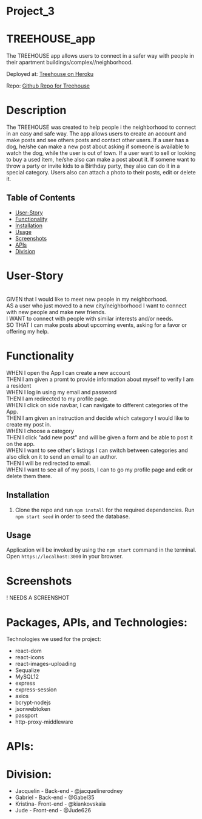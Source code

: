 # Project_3

# TREEHOUSE_app

The TREEHOUSE app allows users to connect in a safer way with people in their apartment buildings/complex//neighborhood.


Deployed at: [Treehouse on Heroku](https://tree-house-app.herokuapp.com/)

Repo: [Github Repo for Treehouse](https://github.com/gabel35/tree-house)

# Description

The TREEHOUSE was created to help people i the neighborhood to connect in an easy and safe way. The app allows users to create an account and make posts and see others posts and contact other users. If a user has a dog, he/she can make a new post about asking if someone is available to watch the dog, while the user is out of town. If a user want to sell or looking to buy a used item, he/she also can make a post about it. If somene want to throw a party or invite kids to a Birthday party, they also can do it in a special category.
Users also can attach a photo to their posts, edit or delete it.

## Table of Contents

- [User-Story](#User-Story)
- [Functionality](#Functionality)
- [Installation](#Installation)
- [Usage](#usage)
- [Screenshots](#Screenshots)
- [APIs](#APIs)
- [Division](#Division)

# User-Story
<br />
GIVEN that I would like to meet new people in my neighborhood.
<br />
AS a user who just moved to a new city/neighborhood I want to connect with new people and make new friends.
<br />
I WANT to connect with people with similar interests and/or needs. 
<br />
SO THAT I can make posts about upcoming events, asking for a favor or offering my help.
<br />

# Functionality

WHEN I open the App I can create a new account
<br />
THEN I am given a promt to provide information about myself to verify I am a resident <br />
WHEN I log in using my email and password
<br />
THEN I am redirected to my profile page.
<br />
WHEN I click on side navbar, I can navigate to different categories of the App.
 <br />
THEN I am given an instruction and decide which category I would like to create my post in.
<br />
WHEN I choose a category
<br />
THEN I click "add new post" and will be given a form and be able to post it on the app.
<br />
WHEN I want to see other's listings I can switch between categories and also click on it to send an email to an author.
<br />
THEN I will be redirected to email.
<br />
WHEN I want to see all of my posts, I can to go my profile page and edit or delete them there. 
<br />


## Installation

1. Clone the repo and run `npm install` for the required dependencies. Run `npm start seed` in order to seed the database.

## Usage

Application will be invoked by using the `npm start` command in the terminal. Open `https://localhost:3000` in your browser.

# Screenshots

! NEEDS A SCREENSHOT

# Packages, APIs, and Technologies:

Technologies we used for the project:

- react-dom
- react-icons
- react-images-uploading
- Sequalize
- MySQL12
- express
- express-session
- axios
- bcrypt-nodejs
- jsonwebtoken
- passport
- http-proxy-middleware
 

# APIs:


# Division:


- Jacquelin - Back-end - @jacquelinerodney
- Gabriel - Back-end - @Gabel35
- Kristina- Front-end - @kiankovskaia
- Jude - Front-end - @Jude626
